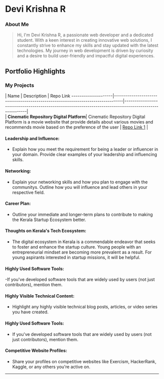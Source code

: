 # Devi Krishna R

### About Me

>Hi, I'm Devi Krishna R, a passionate web developer and a dedicated student. With a keen interest in creating innovative web solutions, I constantly strive to enhance my skills and stay updated with the latest technologies. My journey in web development is driven by curiosity and a desire to build user-friendly and impactful digital experiences.


## Portfolio Highlights

### My Projects

| Name                |  Description                                            |                             Repo Link                                              ---------------------|----------------------------------------------------------------------------------|----------------------------------------------------------------------------------------------------------|  
| **Cinematic Repository Digital Platform**| Cinematic Repository Digital Platform is a movie website that provide details about various movies and recommends movie based on the preference of the user                                                                |  [Repo Link 1](https://github.com/CRDP-Miniproject/CRDP)             |

#### Leadership and Influence:

- Explain how you meet the requirement for being a leader or influencer in your domain. Provide clear examples of your leadership and influencing skills.

#### Networking:

- Explain your networking skills and how you plan to engage with the communitys. Outline how you will influence and lead others in your respective field.

#### Career Plan:

- Outline your immediate and longer-term plans to contribute to making the Kerala Startup Ecosystem better.

#### Thoughts on Kerala's Tech Ecosystem:

- The digital ecosystem in Kerala is a commendable endeavor that seeks to foster and enhance the startup culture. Young people with an entrepreneurial mindset are becoming more prevalent as a result. For young aspirants interested in startup missions, it will be helpful.


#### Highly Used Software Tools:

-If you've developed software tools that are widely used by users (not just contributors), mention them.

#### Highly Visible Technical Content:

- Highlight any highly visible technical blog posts, articles, or video series you have created.

#### Highly Used Software Tools:

- If you've developed software tools that are widely used by users (not just contributors), mention them.

#### Competitive Website Profiles:
- Share your profiles on competitive websites like Exercism, HackerRank, Kaggle, or any others you're active on.





---
